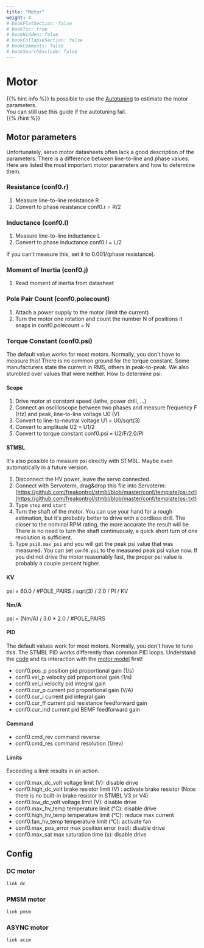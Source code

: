```yaml
---
title: "Motor"
weight: 4
# bookFlatSection: false
# bookToc: true
# bookHidden: false
# bookCollapseSection: false
# bookComments: false
# bookSearchExclude: false
---
```


# Motor

{{% hint info %}}
Is possible to use the [Autotuning](/docs/getting_started/tuning.md) to estimate the motor parameters.  
You can still use this guide if the autotuning fail.  
{{% /hint %}} 

## Motor parameters

Unfortunately, servo motor datasheets often lack a good description of the parameters. There is a difference between line-to-line and phase values. Here are listed the most important motor parameters and how to determine them.  

### Resistance (conf0.r)

1. Measure line-to-line resistance R
2. Convert to phase resistance conf0.r = R/2

### Inductance (conf0.l)

1. Measure line-to-line inductance L
2. Convert to phase inductance conf0.l = L/2

If you can't measure this, set it to 0.001/(phase resistance).

### Moment of Inertia (conf0.j)

1. Read moment of inertia from datasheet

### Pole Pair Count (conf0.polecount)

1. Attach a power supply to the motor (limit the current)
2. Turn the motor one rotation and count the number N of positions it snaps in conf0.polecount = N

### Torque Constant (conf0.psi)

The default value works for most motors. Normally, you don't have to measure this! There is no common ground for the torque constant. Some manufacturers state the current in RMS, others in peak-to-peak. We also stumbled over values that were neither. How to determine psi:

#### Scope

1. Drive motor at constant speed (lathe, power drill, ...)
2. Connect an oscilloscope between two phases and measure frequency F (Hz) and peak, line-to-line voltage U0 (V)
3. Convert to line-to-neutral voltage U1 = U0/sqrt(3)
4. Convert to amplitude U2 = U1/2
5. Convert to torque constant conf0.psi = U2/F/2.0/PI

#### STMBL

It's also possible to measure psi directly with STMBL. Maybe even automatically in a future version.

1. Disconnect the HV power, leave the servo connected.
2. Connect with Servoterm, drag&drop this file into Servoterm: [https://github.com/freakontrol/stmbl/blob/master/conf/template/psi.txt](https://github.com/freakontrol/stmbl/blob/master/conf/template/psi.txt)
3. Type `stop` and `start`
4. Turn the shaft of the motor. You can use your hand for a rough estimation, but it's probably better to drive with a cordless drill. The closer to the nominal RPM rating, the more accurate the result will be. There is no need to turn the shaft continuously, a quick short turn of one revolution is sufficient.
5. Type `psi0.max_psi` and you will get the peak psi value that was measured. You can set `conf0.psi` to the measured peak psi value now. If you did not drive the motor reasonably fast, the proper psi value is probably a couple percent higher.

#### KV

psi = 60.0 / #POLE_PAIRS / sqrt(3) / 2.0 / PI / KV

#### Nm/A

psi = (Nm/A) / 3.0 \* 2.0 / #POLE_PAIRS

#### PID

The default values work for most motors. Normally, you don't have to tune this. The STMBL PID works differently than common PID loops. Understand the [code](https://github.com/freakontrol/stmbl/blob/master/shared/comps/pid.c) and its interaction with the [motor model](https://github.com/freakontrol/stmbl/blob/master/shared/comps/pmsm_limits.c) first!

* conf0.pos_p position pid proportional gain (1/s)
* conf0.vel_p velocity pid proportional gain (1/s)
* conf0.vel_i velocity pid integral gain
* conf0.cur_p current pid proportional gain (V/A)
* conf0.cur_i current pid integral gain
* conf0.cur_ff current pid resistance feedforward gain
* conf0.cur_ind current pid BEMF feedforward gain

#### Command

* conf0.cmd_rev command reverse
* conf0.cmd_res command resolution (1/rev)

#### Limits

Exceeding a limit results in an action.

* conf0.max_dc_volt voltage limit (V): disable drive
* conf0.high_dc_volt brake resistor limit (V) : activate brake resistor (Note: there is no built-in brake resistor in STMBL V3 or V4)
* conf0.low_dc_volt voltage limit (V): disable drive
* conf0.max_hv_temp temperature limit (°C): disable drive
* conf0.high_hv_temp temperature limit (°C): reduce max current
* conf0.fan_hv_temp temperature limit (°C): activate fan
* conf0.max_pos_error max position error (rad): disable drive
* conf0.max_sat max saturation time (s): disable drive

## Config

### DC motor

```python
link dc
```

### PMSM motor

```python
link pmsm
```

### ASYNC motor

```python
link acim
```